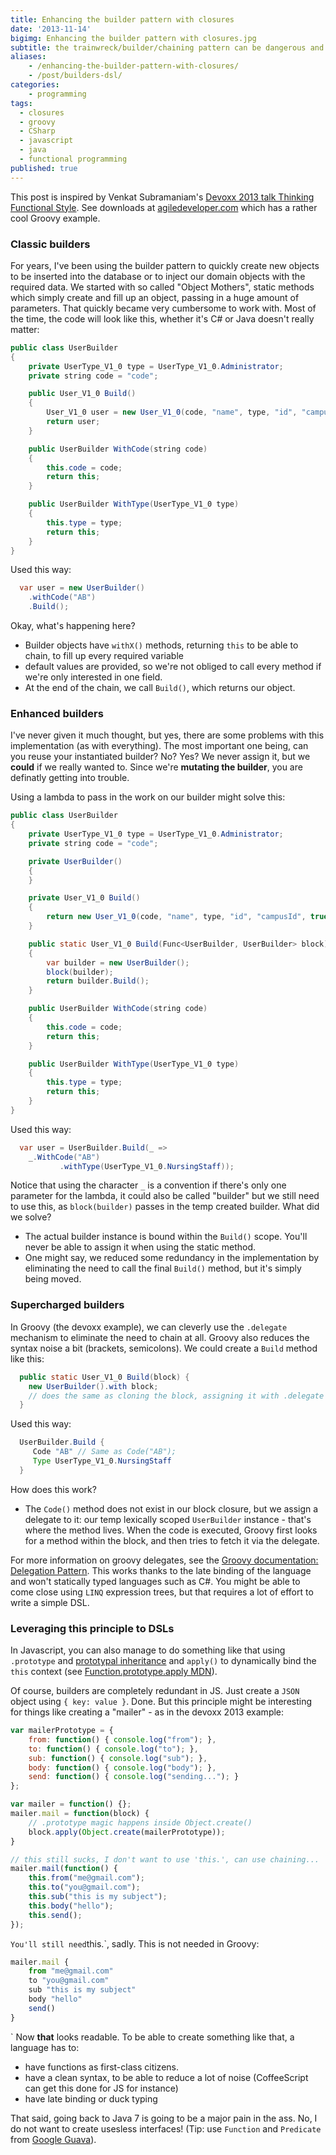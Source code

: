 ```yaml
---
title: Enhancing the builder pattern with closures
date: '2013-11-14'
bigimg: Enhancing the builder pattern with closures.jpg
subtitle: the trainwreck/builder/chaining pattern can be dangerous and here's why
aliases:
    - /enhancing-the-builder-pattern-with-closures/
    - /post/builders-dsl/
categories:
    - programming
tags:
  - closures
  - groovy
  - CSharp
  - javascript
  - java
  - functional programming
published: true
---
```


This post is inspired by Venkat Subramaniam's [Devoxx 2013 talk Thinking Functional Style](http://www.devoxx.be/dv13-venkat-subramaniam.html). See downloads at [agiledeveloper.com](http://www.agiledeveloper.com/downloads.html) which has a rather cool Groovy example. 

### Classic builders

For years, I've been using the builder pattern to quickly create new objects to be inserted into the database or to inject our domain objects with the required data. We started with so called "Object Mothers", static methods which simply create and fill up an object, passing in a huge amount of parameters. That quickly became very cumbersome to work with. Most of the time, the code will  look like this, whether it's C# or Java doesn't really matter:

```java
public class UserBuilder
{
    private UserType_V1_0 type = UserType_V1_0.Administrator;
    private string code = "code";

    public User_V1_0 Build()
    {
        User_V1_0 user = new User_V1_0(code, "name", type, "id", "campusId", true);
        return user;
    }

    public UserBuilder WithCode(string code)
    {
        this.code = code;
        return this;
    }

    public UserBuilder WithType(UserType_V1_0 type)
    {
        this.type = type;
        return this;
    }
}
```

Used this way:

```java
  var user = new UserBuilder()
    .withCode("AB")
    .Build();
```

Okay, what's happening here?

  - Builder objects have `withX()` methods, returning `this` to be able to chain, to fill up every required variable
  - default values are provided, so we're not obliged to call every method if we're only interested in one field. 
  - At the end of the chain, we call `Build()`, which returns our object. 

### Enhanced builders

I've never given it much thought, but yes, there are some problems with this implementation (as with everything). The most important one being, can you reuse your instantiated builder? No? Yes? We never assign it, but we **could** if we really wanted to. Since we're **mutating the builder**, you are definatly getting into trouble. 
  
Using a lambda to pass in the work on our builder might solve this:

```java
public class UserBuilder
{
    private UserType_V1_0 type = UserType_V1_0.Administrator;
    private string code = "code";

    private UserBuilder()
    {
    }

    private User_V1_0 Build()
    {
        return new User_V1_0(code, "name", type, "id", "campusId", true);
    }

    public static User_V1_0 Build(Func<UserBuilder, UserBuilder> block)
    {
        var builder = new UserBuilder();
        block(builder);
        return builder.Build();
    }

    public UserBuilder WithCode(string code)
    {
        this.code = code;
        return this;
    }

    public UserBuilder WithType(UserType_V1_0 type)
    {
        this.type = type;
        return this;
    }
}
```

Used this way:

```java
  var user = UserBuilder.Build(_ =>
    _.WithCode("AB")
		   .withType(UserType_V1_0.NursingStaff));
```

Notice that using the character `_` is a convention if there's only one parameter for the lambda, it could also be called "builder" but we still need to use this, as `block(builder)` passes in the temp created builder. What did we solve? 

  - The actual builder instance is bound within the `Build()` scope. You'll never be able to assign it when using the static method. 
  - One might say, we reduced some redundancy in the implementation by eliminating the need to call the final `Build()` method, but it's simply being moved. 

### Supercharged builders

In Groovy (the devoxx example), we can cleverly use the `.delegate` mechanism to eliminate the need to chain at all. Groovy also reduces the syntax noise a bit (brackets, semicolons). We could create a `Build` method like this:

```java
  public static User_V1_0 Build(block) {
    new UserBuilder().with block;
    // does the same as cloning the block, assigning it with .delegate and executing it. 
  }
```

Used this way:

```java
  UserBuilder.Build {
	 Code "AB" // Same as Code("AB");
	 Type UserType_V1_0.NursingStaff
  }
```

How does this work?

  - The `Code()` method does not exist in our block closure, but we assign a delegate to it: our temp lexically scoped `UserBuilder` instance - that's where the method lives. When the code is executed, Groovy first looks for a method within the block, and then tries to fetch it via the delegate. 

For more information on groovy delegates, see the [Groovy documentation: Delegation Pattern](http://groovy.codehaus.org/Delegation+Pattern). This works thanks to the late binding of the language and won't statically typed languages such as C#. You might be able to come close using `LINQ` expression trees, but that requires a lot of effort to write a simple DSL.

### Leveraging this principle to DSLs

In Javascript, you can also manage to do something like that using `.prototype` and [prototypal inheritance](http://brainbaking.com/wiki/code/javascript/inheritance) and `apply()` to dynamically bind the `this` context (see [Function.prototype.apply MDN](https://developer.mozilla.org/en-US/docs/Web/JavaScript/Reference/Global_Objects/Function/apply)).

Of course, builders are completely redundant in JS. Just create a `JSON` object using `{ key: value }`. Done. But this principle might be interesting for things like creating a "mailer" - as in the devoxx 2013 example:

```javascript
var mailerPrototype = {
    from: function() { console.log("from"); },
    to: function() { console.log("to"); },
    sub: function() { console.log("sub"); },
    body: function() { console.log("body"); },
    send: function() { console.log("sending..."); }
};

var mailer = function() {};
mailer.mail = function(block) {
    // .prototype magic happens inside Object.create()
    block.apply(Object.create(mailerPrototype));
}

// this still sucks, I don't want to use 'this.', can use chaining... 
mailer.mail(function() {
    this.from("me@gmail.com");
    this.to("you@gmail.com");
    this.sub("this is my subject");
    this.body("hello");
    this.send();
});
```
`
You'll still need `this.`, sadly. This is not needed in Groovy:

```javascript
mailer.mail {
    from "me@gmail.com"
    to "you@gmail.com"
    sub "this is my subject"
    body "hello"
    send()
}
```
`
Now **that** looks readable. To be able to create something like that, a language has to:

  - have functions as first-class citizens.
  - have a clean syntax, to be able to reduce a lot of noise (CoffeeScript can get this done for JS for instance)
  - have late binding or duck typing

That said, going back to Java 7 is going to be a major pain in the ass. No, I do not want to create usesless interfaces! (Tip: use `Function` and `Predicate` from [Google Guava](https://code.google.com/p/guava-libraries/)).
